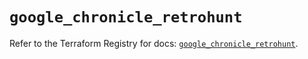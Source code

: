 # `google_chronicle_retrohunt`

Refer to the Terraform Registry for docs: [`google_chronicle_retrohunt`](https://registry.terraform.io/providers/hashicorp/google/6.50.0/docs/resources/chronicle_retrohunt).
